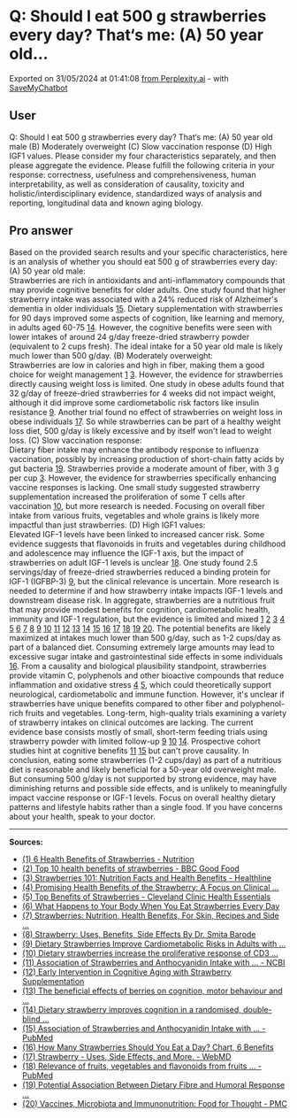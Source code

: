 # Q: Should I eat 500 g strawberries every day? That‘s me: (A) 50 year old...
Exported on 31/05/2024 at 01:41:08 [from Perplexity.ai](https://www.perplexity.ai/search/Q-Should-I-1m5Bz78BSDeDIHsPYWpYTA) - with [SaveMyChatbot](https://save.hugocollin.com)

## User
Q: Should I eat 500 g strawberries every day? That‘s me:
(A) 50 year old male
(B) Moderately overweight
(C) Slow vaccination response
(D) High IGF1 values.
Please consider my four characteristics separately, and then please aggregate the evidence. Please fulfill the following criteria in your response: correctness, usefulness and comprehensiveness, human interpretability, as well as consideration of causality, toxicity and holistic/interdisciplinary evidence, standardized ways of analysis and reporting, longitudinal data and known aging biology.

## Pro answer
Based on the provided search results and your specific characteristics, here is an analysis of whether you should eat 500 g of strawberries every day: (A) 50 year old male:  
Strawberries are rich in antioxidants and anti-inflammatory compounds that may provide cognitive benefits for older adults. One study found that higher strawberry intake was associated with a 24% reduced risk of Alzheimer's dementia in older individuals [15](https://pubmed.ncbi.nlm.nih.gov/31847371/). Dietary supplementation with strawberries for 90 days improved some aspects of cognition, like learning and memory, in adults aged 60-75 [14](https://pubmed.ncbi.nlm.nih.gov/33468271/). However, the cognitive benefits were seen with lower intakes of around 24 g/day freeze-dried strawberry powder (equivalent to 2 cups fresh). The ideal intake for a 50 year old male is likely much lower than 500 g/day. (B) Moderately overweight:  
Strawberries are low in calories and high in fiber, making them a good choice for weight management [1](https://www.health.com/strawberries-benefits-7566271) [3](https://www.healthline.com/nutrition/foods/strawberries). However, the evidence for strawberries directly causing weight loss is limited. One study in obese adults found that 32 g/day of freeze-dried strawberries for 4 weeks did not impact weight, although it did improve some cardiometabolic risk factors like insulin resistance [9](https://www.ncbi.nlm.nih.gov/pmc/articles/PMC8145532/). Another trial found no effect of strawberries on weight loss in obese individuals [17](https://www.webmd.com/vitamins/ai/ingredientmono-362/strawberry). So while strawberries can be part of a healthy weight loss diet, 500 g/day is likely excessive and by itself won't lead to weight loss. (C) Slow vaccination response:  
Dietary fiber intake may enhance the antibody response to influenza vaccination, possibly by increasing production of short-chain fatty acids by gut bacteria [19](https://www.frontiersin.org/journals/immunology/articles/10.3389/fimmu.2021.765528/full). Strawberries provide a moderate amount of fiber, with 3 g per cup [3](https://www.healthline.com/nutrition/foods/strawberries). However, the evidence for strawberries specifically enhancing vaccine responses is lacking. One small study suggested strawberry supplementation increased the proliferation of some T cells after vaccination [10](https://pubmed.ncbi.nlm.nih.gov/23597267/), but more research is needed. Focusing on overall fiber intake from various fruits, vegetables and whole grains is likely more impactful than just strawberries. (D) High IGF1 values:  
Elevated IGF-1 levels have been linked to increased cancer risk. Some evidence suggests that flavonoids in fruits and vegetables during childhood and adolescence may influence the IGF-1 axis, but the impact of strawberries on adult IGF-1 levels is unclear [18](https://pubmed.ncbi.nlm.nih.gov/26628272/). One study found 2.5 servings/day of freeze-dried strawberries reduced a binding protein for IGF-1 (IGFBP-3) [9](https://www.ncbi.nlm.nih.gov/pmc/articles/PMC8145532/), but the clinical relevance is uncertain. More research is needed to determine if and how strawberry intake impacts IGF-1 levels and downstream disease risk. In aggregate, strawberries are a nutritious fruit that may provide modest benefits for cognition, cardiometabolic health, immunity and IGF-1 regulation, but the evidence is limited and mixed [1](https://www.health.com/strawberries-benefits-7566271) [2](https://www.bbcgoodfood.com/howto/guide/ingredient-focus-strawberries) [3](https://www.healthline.com/nutrition/foods/strawberries) [4](https://pubmed.ncbi.nlm.nih.gov/27172913/) [5](https://health.clevelandclinic.org/benefits-of-strawberries) [6](https://www.eatingwell.com/benefits-of-strawberries-8405421) [7](https://www.netmeds.com/health-library/post/strawberries-nutrition-health-benefits-for-skin-recipes-and-side-effects) [8](https://pharmeasy.in/blog/ayurveda-uses-benefits-side-effects-of-strawberry/) [9](https://www.ncbi.nlm.nih.gov/pmc/articles/PMC8145532/) [10](https://pubmed.ncbi.nlm.nih.gov/23597267/) [11](https://www.ncbi.nlm.nih.gov/pmc/articles/PMC6950087/) [12](https://pubmed.ncbi.nlm.nih.gov/37892506/) [13](https://pubmed.ncbi.nlm.nih.gov/26392037/) [14](https://pubmed.ncbi.nlm.nih.gov/33468271/) [15](https://pubmed.ncbi.nlm.nih.gov/31847371/) [16](https://www.medicinenet.com/how_many_strawberries_should_you_eat_a_day/article.htm) [17](https://www.webmd.com/vitamins/ai/ingredientmono-362/strawberry) [18](https://pubmed.ncbi.nlm.nih.gov/26628272/) [19](https://www.frontiersin.org/journals/immunology/articles/10.3389/fimmu.2021.765528/full) [20](https://www.ncbi.nlm.nih.gov/pmc/articles/PMC8874781/). The potential benefits are likely maximized at intakes much lower than 500 g/day, such as 1-2 cups/day as part of a balanced diet. Consuming extremely large amounts may lead to excessive sugar intake and gastrointestinal side effects in some individuals [16](https://www.medicinenet.com/how_many_strawberries_should_you_eat_a_day/article.htm). From a causality and biological plausibility standpoint, strawberries provide vitamin C, polyphenols and other bioactive compounds that reduce inflammation and oxidative stress [4](https://pubmed.ncbi.nlm.nih.gov/27172913/) [5](https://health.clevelandclinic.org/benefits-of-strawberries), which could theoretically support neurological, cardiometabolic and immune function. However, it's unclear if strawberries have unique benefits compared to other fiber and polyphenol-rich fruits and vegetables. Long-term, high-quality trials examining a variety of strawberry intakes on clinical outcomes are lacking. The current evidence base consists mostly of small, short-term feeding trials using strawberry powder with limited follow-up [9](https://www.ncbi.nlm.nih.gov/pmc/articles/PMC8145532/) [10](https://pubmed.ncbi.nlm.nih.gov/23597267/) [14](https://pubmed.ncbi.nlm.nih.gov/33468271/). Prospective cohort studies hint at cognitive benefits [11](https://www.ncbi.nlm.nih.gov/pmc/articles/PMC6950087/) [15](https://pubmed.ncbi.nlm.nih.gov/31847371/) but can't prove causality. In conclusion, eating some strawberries (1-2 cups/day) as part of a nutritious diet is reasonable and likely beneficial for a 50-year old overweight male. But consuming 500 g/day is not supported by strong evidence, may have diminishing returns and possible side effects, and is unlikely to meaningfully impact vaccine response or IGF-1 levels. Focus on overall healthy dietary patterns and lifestyle habits rather than a single food. If you have concerns about your health, speak to your doctor.

---
**Sources:**
- [(1) 6 Health Benefits of Strawberries - Nutrition](https://www.health.com/strawberries-benefits-7566271)
- [(2) Top 10 health benefits of strawberries - BBC Good Food](https://www.bbcgoodfood.com/howto/guide/ingredient-focus-strawberries)
- [(3) Strawberries 101: Nutrition Facts and Health Benefits - Healthline](https://www.healthline.com/nutrition/foods/strawberries)
- [(4) Promising Health Benefits of the Strawberry: A Focus on Clinical ...](https://pubmed.ncbi.nlm.nih.gov/27172913/)
- [(5) Top Benefits of Strawberries - Cleveland Clinic Health Essentials](https://health.clevelandclinic.org/benefits-of-strawberries)
- [(6) What Happens to Your Body When You Eat Strawberries Every Day](https://www.eatingwell.com/benefits-of-strawberries-8405421)
- [(7) Strawberries: Nutrition, Health Benefits, For Skin, Recipes and Side ...](https://www.netmeds.com/health-library/post/strawberries-nutrition-health-benefits-for-skin-recipes-and-side-effects)
- [(8) Strawberry: Uses, Benefits, Side Effects By Dr. Smita Barode](https://pharmeasy.in/blog/ayurveda-uses-benefits-side-effects-of-strawberry/)
- [(9) Dietary Strawberries Improve Cardiometabolic Risks in Adults with ...](https://www.ncbi.nlm.nih.gov/pmc/articles/PMC8145532/)
- [(10) Dietary strawberries increase the proliferative response of CD3 ...](https://pubmed.ncbi.nlm.nih.gov/23597267/)
- [(11) Association of Strawberries and Anthocyanidin Intake with ... - NCBI](https://www.ncbi.nlm.nih.gov/pmc/articles/PMC6950087/)
- [(12) Early Intervention in Cognitive Aging with Strawberry Supplementation](https://pubmed.ncbi.nlm.nih.gov/37892506/)
- [(13) The beneficial effects of berries on cognition, motor behaviour and ...](https://pubmed.ncbi.nlm.nih.gov/26392037/)
- [(14) Dietary strawberry improves cognition in a randomised, double-blind ...](https://pubmed.ncbi.nlm.nih.gov/33468271/)
- [(15) Association of Strawberries and Anthocyanidin Intake with ... - PubMed](https://pubmed.ncbi.nlm.nih.gov/31847371/)
- [(16) How Many Strawberries Should You Eat a Day? Chart, 6 Benefits](https://www.medicinenet.com/how_many_strawberries_should_you_eat_a_day/article.htm)
- [(17) Strawberry - Uses, Side Effects, and More. - WebMD](https://www.webmd.com/vitamins/ai/ingredientmono-362/strawberry)
- [(18) Relevance of fruits, vegetables and flavonoids from fruits ... - PubMed](https://pubmed.ncbi.nlm.nih.gov/26628272/)
- [(19) Potential Association Between Dietary Fibre and Humoral Response ...](https://www.frontiersin.org/journals/immunology/articles/10.3389/fimmu.2021.765528/full)
- [(20) Vaccines, Microbiota and Immunonutrition: Food for Thought - PMC](https://www.ncbi.nlm.nih.gov/pmc/articles/PMC8874781/)


